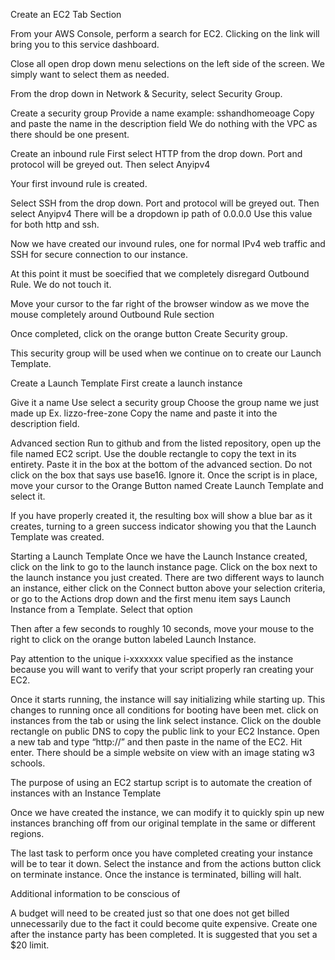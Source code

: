 
Create an EC2 Tab Section

From your AWS Console, perform a search for EC2. Clicking on the link will bring you to this service dashboard.

Close all open drop down menu selections on the left side of the screen. We simply want to select them as needed.

From the drop down in Network & Security, select Security Group.

Create a security group
Provide a name example: sshandhomeoage
Copy and paste the name in the description field
We do nothing with the VPC as there should be one present.

Create an inbound rule
First select HTTP from the drop down. Port and protocol will be greyed out.
Then select Anyipv4

Your first invound rule is created.

Select SSH from the drop down. Port and protocol will be greyed out.
Then select Anyipv4
There will be a dropdown ip path of 0.0.0.0 
Use this value for both http and ssh.

Now we have created our invound rules, one for normal IPv4 web traffic and SSH for secure connection to our instance.

At this point it must be soecified that we completely disregard Outbound Rule. We do not touch it. 

Move your cursor to the far right of the browser window as we move the mouse completely around Outbound Rule section

Once completed, click on the orange button Create Security group.

This security group will be used when we continue on to create our Launch Template.

Create a Launch Template
First create a launch instance

Give it a name
Use select a security group
Choose the group name we just made up
Ex. lizzo-free-zone
Copy the name and paste it into the description field.

Advanced section
Run to github and from the listed repository, open up the file named EC2 script. Use the double rectangle to copy the text in its entirety.
Paste it in the box at the bottom of the advanced section. Do not click on the box that says use base16. Ignore it.
Once the script is in place, move your cursor to the Orange Button named Create Launch Template and select it.

If you have properly created it, the resulting box will show a blue bar as it creates, turning to a green success indicator showing you that the Launch Template was created.

Starting a Launch Template
Once we have the Launch Instance created, click on the link to go to the launch instance page.
Click on the box next to the launch instance you just created. There are two different ways to launch an instance, either click on the Connect button above your selection criteria, or go to the Actions drop down and the first menu item says Launch Instance from a Template.
Select that option

Then after a few seconds to roughly 10 seconds, move your mouse to the right to click on the orange button labeled Launch Instance.

Pay attention to the unique i-xxxxxxx value specified as the instance because you will want to verify that your script properly ran creating your EC2.

Once it starts running, the instance will say initializing while starting up. This changes to running once all conditions for booting have been met. click on instances from the tab or using the link select instance. Click on the double rectangle on public DNS to copy the public  link to your EC2 Instance.
Open a new tab and type “http://” and then paste in the name of the EC2. Hit enter.
There should be a simple website on view with an image stating w3 schools.

The purpose of using an EC2 startup script is to automate the creation of instances with an Instance Template

Once we have created the instance, we can modify it to quickly spin up new instances branching off from our original template in the same or different regions.

The last task to perform once you have completed creating your instance will be to tear it down.
Select the instance and from the actions button click on terminate instance.
Once the instance is terminated, billing will halt.


Additional information to be conscious of 

A budget will need to be created just so that one does not get billed unnecessarily due to the fact it could become quite expensive. Create one after the instance party has been completed. It is suggested that you set a $20 limit.
